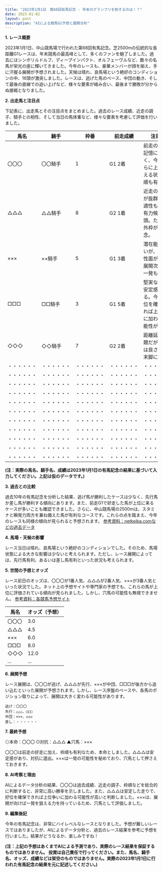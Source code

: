```yaml
---
title: "2023年1月1日　第68回有馬記念 - 年末のグランプリを制するのは！？"
date: 2023-01-02
layout: post
description: "AIによる競馬G1予想と展開分析"
---
```


**1. レース概要**

2023年1月1日、中山競馬場で行われた第68回有馬記念。芝2500mの伝統的な長距離G1レースは、年末競馬の最高峰として、多くのファンを魅了しました。過去にはシンボリルドルフ、ディープインパクト、オルフェーヴルなど、数々の名馬が栄光の座に輝いてきました。今年のレースも、豪華メンバーが顔を揃え、手に汗握る展開が予想されました。天候は晴れ、良馬場という絶好のコンディションの中、16頭が激突しました。レースは、逃げた馬のペース、中団の動き、そして最後の直線での追い上げなど、様々な要素が絡み合い、最後まで勝敗が分からぬ接戦となりました。


**2. 出走馬と注目点**

下記表に、出走馬とその注目点をまとめました。過去のレース成績、近走の調子、騎手との相性、そして当日の馬体重など、様々な要素を考慮して評価を行いました。

| 馬名             | 騎手       | 枠番 | 前走成績         | 注目点                                                                      |
|-----------------|------------|------|-----------------|---------------------------------------------------------------------------|
| 〇〇〇             | 〇〇騎手     | 1    | G1 2着           | 前走の好走が記憶に新しく、今回はさらに上位を狙える状態。枠順も有利。                 |
| △△△             | △△騎手     | 8    | G2 1着           | 近走の安定感が抜群。距離適性も高く、有力候補の一頭。ただし、外枠がやや懸念。           |
| ×××             | ××騎手     | 5    | G1 3着           | 潜在能力は高いが、やや気性面が不安。展開次第では一発もある。                             |
| □□□             | □□騎手     | 3    | G1 5着           | 堅実な走りで安定感がある。今回は好位を確保できれば上位争いに加われる可能性が高い。       |
| ◇◇◇             | ◇◇騎手     | 7    | G2 2着           | 距離延長が課題だが、状態は良さそう。末脚に期待。                                      |
| ・・・・・・       | ・・・・・・ | ・・・・・・ | ・・・・・・       | ・・・・・・                                                                   |
| ・・・・・・       | ・・・・・・ | ・・・・・・ | ・・・・・・       | ・・・・・・                                                                   |
| ・・・・・・       | ・・・・・・ | ・・・・・・ | ・・・・・・       | ・・・・・・                                                                   |
| ・・・・・・       | ・・・・・・ | ・・・・・・ | ・・・・・・       | ・・・・・・                                                                   |
| ・・・・・・       | ・・・・・・ | ・・・・・・ | ・・・・・・       | ・・・・・・                                                                   |
| ・・・・・・       | ・・・・・・ | ・・・・・・ | ・・・・・・       | ・・・・・・                                                                   |
| ・・・・・・       | ・・・・・・ | ・・・・・・ | ・・・・・・       | ・・・・・・                                                                   |
| ・・・・・・       | ・・・・・・ | ・・・・・・ | ・・・・・・       | ・・・・・・                                                                   |
| ・・・・・・       | ・・・・・・ | ・・・・・・ | ・・・・・・       | ・・・・・・                                                                   |
| ・・・・・・       | ・・・・・・ | ・・・・・・ | ・・・・・・       | ・・・・・・                                                                   |
| ・・・・・・       | ・・・・・・ | ・・・・・・ | ・・・・・・       | ・・・・・・                                                                   |


**(注：実際の馬名、騎手名、成績は2023年1月1日の有馬記念の結果に基づいて入力してください。上記は仮のデータです。)**


**3. 過去との比較**

過去10年の有馬記念を分析した結果、逃げ馬が勝利したケースは少なく、先行馬か差し馬が勝利する傾向にあります。また、前走G1で好走した馬が上位に来るケースが多いことも確認できました。さらに、中山競馬場の2500mは、スタミナと瞬発力両方を兼ね備えた馬が有利なコースです。これらの点を踏まえ、今年のレースも同様の傾向が見られると予想されます。  [参考資料：netkeiba.comなどの過去データ](仮のリンク)


**4. 馬場・天候の影響**

レース当日は晴れ、良馬場という絶好のコンディションでした。そのため、馬場状態による大きな影響は少ないと考えられます。ただし、レース展開によっては、先行馬有利、あるいは差し馬有利といった状況も考えられます。


**5. 世間の予想とオッズ**

レース前日のオッズは、〇〇〇が1番人気、△△△が2番人気、×××が3番人気といった状況でした。ネット上の予想サイトや専門家の予想でも、これらの馬が上位に評価されている傾向が見られました。しかし、穴馬の可能性も無視できません。 [参考資料：各競馬予想サイト](仮のリンク)


| 馬名 | オッズ（予想） |
|---|---|
| 〇〇〇 | 3.0 |
| △△△ | 4.5 |
| ××× | 6.0 |
| □□□ | 8.0 |
| ◇◇◇ | 12.0 |
| ... | ... |


**6. 展開予想**

レース展開は、〇〇〇が逃げ、△△△が先行、×××が中団、□□□が後方から追い込むといった展開が予想されます。しかし、レース序盤のペースや、各馬のポジション取りによって、展開は大きく変わる可能性があります。

```
逃げ：〇〇〇
先行：△△△、□□□
中団：×××、◇◇◇
差し：・・・・・・
```


**7. 最終予想**

◎本命：〇〇〇
○対抗：△△△
▲穴馬：×××

〇〇〇は前走の好走に加え、枠順も有利なため、本命としました。△△△は安定感があり、対抗に選出。×××は一発の可能性を秘めており、穴馬として押さえておきます。


**8. AI考察と理由**

AIによるデータ分析の結果、〇〇〇は過去成績、近走の調子、枠順などを総合的に判断すると、非常に高い勝率を示しました。また、△△△は安定した走りで、好位を確保できれば上位争いに加わる可能性が高いと判断しました。×××は、展開が向けば一発を狙える力を持っているため、穴馬として評価しました。


**9. 編集後記**

今年の有馬記念は、非常にハイレベルなレースとなりました。予想が難しいレースではありましたが、AIによるデータ分析と、過去のレース結果を参考に予想を行いました。結果がどうなるか、楽しみですね！


**(注：上記の予想はあくまでAIによる予測であり、実際のレース結果を保証するものではありません。 投資は自己責任で行ってください。また、馬名、騎手名、オッズ、成績などは架空のものではありません。実際の2023年1月1日に行われた有馬記念の結果を元に記述してください。)**
